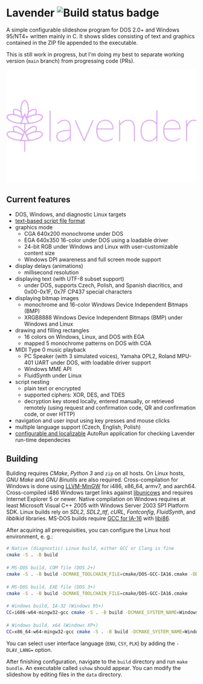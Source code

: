 # Lavender ![Build status badge](https://github.com/thecatkitty/lavender/actions/workflows/build.yml/badge.svg?event=push)

A simple configurable slideshow program for DOS 2.0+ and Windows 95/NT4+ written mainly in C. It shows slides consisting of text and graphics contained in the ZIP file appended to the executable.

This is still work in progress, but I'm doing my best to separate working version (`main` branch) from progressing code (PRs).

![Lavender project logo](docs/lavender.png)

## Current features
* DOS, Windows, and diagnostic Linux targets
* [text-based script file format](docs/slides.md)
* graphics mode
  * CGA 640x200 monochrome under DOS
  * EGA 640x350 16-color under DOS using a loadable driver
  * 24-bit RGB under Windows and Linux with user-customizable content size
  * Windows DPI awareness and full screen mode support
* display delays (animations)
  * millisecond resolution
* displaying text (with UTF-8 subset support)
  * under DOS, supports Czech, Polish, and Spanish diacritics, and 0x00-0x1F, 0x7F CP437 special characters
* displaying bitmap images
  * monochrome and 16-color Windows Device Independent Bitmaps (BMP)
  * XRGB8888 Windows Device Independent Bitmaps (BMP) under Windows and Linux
* drawing and filling rectangles
  * 16 colors on Windows, Linux, and DOS with EGA
  * mapped 5 monochrome patterns on DOS with CGA
* MIDI Type 0 music playback
  * PC Speaker (with 3 simulated voices), Yamaha OPL2, Roland MPU-401 UART under DOS, with loadable driver support
  * Windows MME API
  * FluidSynth under Linux
* script nesting
  * plain text or encrypted
  * supported ciphers: XOR, DES, and TDES
  * decryption key stored locally, entered manually, or retrieved remotely (using request and confirmation code, QR and confirmation code, or over HTTP)
* navigation and user input using key presses and mouse clicks
* multiple language support (Czech, English, Polish)
* [configurable and localizable](docs/lard.md) AutoRun application for checking Lavender run-time dependecies

## Building
Building requires *CMake*, *Python 3* and `zip` on all hosts.
On Linux hosts, *GNU Make* and *GNU Binutils* are also required.
Cross-compilation for Windows is done using [LLVM-MinGW](https://github.com/mstorsjo/llvm-mingw) for i486, x86_64, armv7, and aarch64.
Cross-compiled i486 Windows target links against [libunicows](https://libunicows.sourceforge.net/) and requires Internet Explorer 5 or newer.
Native compilation on Windows requires at least Microsoft Visual C++ 2005 with Windows Server 2003 SP1 Platform SDK.
Linux builds rely on *SDL2*, *SDL2_ttf*, *cURL*, *Fontconfig*, *FluidSynth*, and *libblkid* libraries.
MS-DOS builds require [GCC for IA-16](https://github.com/tkchia/gcc-ia16/) with [libi86](https://github.com/tkchia/libi86/).

After acquiring all prerequisities, you can configure the Linux host environment, e. g.:
```sh
# Native (diagnostic) Linux build, either GCC or Clang is fine
cmake -S . -B build

# MS-DOS build, COM file (DOS 2+)
cmake -S . -B build -DCMAKE_TOOLCHAIN_FILE=cmake/DOS-GCC-IA16.cmake -DDOS_TARGET_COM=1

# MS-DOS build, EXE file (DOS 3+)
cmake -S . -B build -DCMAKE_TOOLCHAIN_FILE=cmake/DOS-GCC-IA16.cmake

# Windows build, IA-32 (Windows 95+)
CC=i686-w64-mingw32-gcc cmake -S . -B build -DCMAKE_SYSTEM_NAME=Windows

# Windows build, x64 (Windows XP+)
CC=x86_64-w64-mingw32-gcc cmake -S . -B build -DCMAKE_SYSTEM_NAME=Windows
```

You can select user interface language (`ENU`, `CSY`, `PLK`) by adding the `-DLAV_LANG=` option.

After finishing configuration, navigate to the `build` directory and run `make bundle`. An executable called `sshow` should appear. You can modify the slideshow by editing files in the `data` directory.
